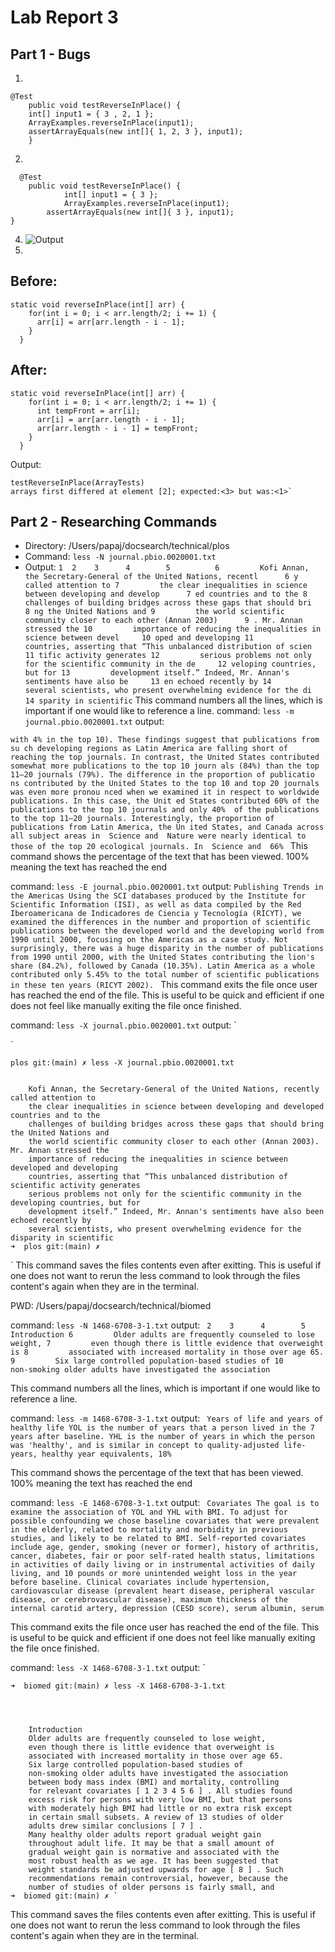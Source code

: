 # Lab Report 3

## Part 1 - Bugs

1) 
```
@Test 
	public void testReverseInPlace() {
    int[] input1 = { 3 , 2, 1 };
    ArrayExamples.reverseInPlace(input1);
    assertArrayEquals(new int[]{ 1, 2, 3 }, input1);
	}
```
2)
```
  @Test 
	public void testReverseInPlace() {
    		int[] input1 = { 3 };
    		ArrayExamples.reverseInPlace(input1);
  		assertArrayEquals(new int[]{ 3 }, input1);
}
```

4) ![Output](images/OutputLab3.png)
5)
## Before:
```
static void reverseInPlace(int[] arr) {
    for(int i = 0; i < arr.length/2; i += 1) {
      arr[i] = arr[arr.length - i - 1];
    }
  }
```
## After: 
```
static void reverseInPlace(int[] arr) {
    for(int i = 0; i < arr.length/2; i += 1) {
      int tempFront = arr[i];
      arr[i] = arr[arr.length - i - 1];
      arr[arr.length - i - 1] = tempFront;
    }
  }
```

Output: 
```
testReverseInPlace(ArrayTests)
arrays first differed at element [2]; expected:<3> but was:<1>`
```

## Part 2 - Researching Commands
* Directory: /Users/papaj/docsearch/technical/plos
* Command: `less -N journal.pbio.0020001.txt`
* Output: `
      1 
      2   
      3     
      4       
      5         
      6         Kofi Annan, the Secretary-General of the United Nations, recentl      6 y called attention to
      7         the clear inequalities in science between developing and develop      7 ed countries and to the
      8         challenges of building bridges across these gaps that should bri      8 ng the United Nations and
      9         the world scientific community closer to each other (Annan 2003)      9 . Mr. Annan stressed the
     10         importance of reducing the inequalities in science between devel     10 oped and developing
     11         countries, asserting that “This unbalanced distribution of scien     11 tific activity generates
     12         serious problems not only for the scientific community in the de     12 veloping countries, but for
     13         development itself.” Indeed, Mr. Annan's sentiments have also be     13 en echoed recently by
     14         several scientists, who present overwhelming evidence for the di     14 sparity in scientific
`
This command numbers all the lines, which is important if one would like to reference a line. 
command: `less -m journal.pbio.0020001.txt`
output:

`with 4% in the top 10). These findings suggest that publications from su
ch developing
        regions as Latin America are falling short of reaching the top journals.
 In contrast, the
        United States contributed somewhat more publications to the top 10 journ
als (84%) than the
        top 11–20 journals (79%). The difference in the proportion of publicatio
ns contributed by
        the United States to the top 10 and top 20 journals was even more pronou
nced when we
        examined it in respect to worldwide publications. In this case, the Unit
ed States
        contributed 60% of the publications to the top 10 journals and only 40% 
of the publications
        to the top 11–20 journals.
        Interestingly, the proportion of publications from Latin America, the Un
ited States, and
        Canada across all subject areas in 
        Science and 
        Nature were nearly identical to those of the top 20 ecological journals.
        In 
        Science and 
66%
`
This command shows the percentage of the text that has been viewed. 100% meaning the text has reached the end

command: `less -E journal.pbio.0020001.txt`
output: `Publishing Trends in the Americas
        Using the SCI databases produced by the Institute for Scientific Information (ISI), as
        well as data compiled by the Red Iberoamericana de Indicadores de Ciencia y Tecnología
        (RICYT), we examined the differences in the number and proportion of scientific
        publications between the developed world and the developing world from 1990 until 2000,
        focusing on the Americas as a case study. Not surprisingly, there was a huge disparity in
        the number of publications from 1990 until 2000, with the United States contributing the
        lion's share (84.2%), followed by Canada (10.35%). Latin America as a whole contributed
        only 5.45% to the total number of scientific publications in these ten years (RICYT
        2002).
`
This command exits the file once user has reached the end of the file. This is useful to be quick and efficient if one does not feel like manually exiting the file once finished. 

command: `less -X journal.pbio.0020001.txt`
output: `

`

  
    plos git:(main) ✗ less -X journal.pbio.0020001.txt
      
        
        Kofi Annan, the Secretary-General of the United Nations, recently called attention to
        the clear inequalities in science between developing and developed countries and to the
        challenges of building bridges across these gaps that should bring the United Nations and
        the world scientific community closer to each other (Annan 2003). Mr. Annan stressed the
        importance of reducing the inequalities in science between developed and developing
        countries, asserting that “This unbalanced distribution of scientific activity generates
        serious problems not only for the scientific community in the developing countries, but for
        development itself.” Indeed, Mr. Annan's sentiments have also been echoed recently by
        several scientists, who present overwhelming evidence for the disparity in scientific 	
	➜  plos git:(main) ✗ 
`
This command saves the files contents even after exitting. This is useful if one does not want to rerun the less command to look through the files content's again when they are in the terminal. 


PWD: /Users/papaj/docsearch/technical/biomed

command: `less -N 1468-6708-3-1.txt`
output: `
      2   
      3     
      4       
      5         Introduction
      6         Older adults are frequently counseled to lose weight,
      7         even though there is little evidence that overweight is
      8         associated with increased mortality in those over age 65.
      9         Six large controlled population-based studies of
     10         non-smoking older adults have investigated the association`

This command numbers all the lines, which is important if one would like to reference a line. 

command: `less -m 1468-6708-3-1.txt`
output: `
          Years of life and years of healthy life
          YOL is the number of years that a person lived in the
          7 years after baseline. YHL is the number of years in
          which the person was 'healthy', and is similar in concept
          to quality-adjusted life-years, healthy year equivalents,
18%`

This command shows the percentage of the text that has been viewed. 100% meaning the text has reached the end

command: `less -E 1468-6708-3-1.txt`
output: `
Covariates
          The goal is to examine the association of YOL and YHL
          with BMI. To adjust for possible confounding we chose
          baseline covariates that were prevalent in the elderly,
          related to mortality and morbidity in previous studies,
          and likely to be related to BMI. Self-reported covariates
          include age, gender, smoking (never or former), history
          of arthritis, cancer, diabetes, fair or poor self-rated
          health status, limitations in activities of daily living
          or in instrumental activities of daily living, and 10
          pounds or more unintended weight loss in the year before
          baseline. Clinical covariates include hypertension,
          cardiovascular disease (prevalent heart disease,
          peripheral vascular disease, or cerebrovascular disease),
          maximum thickness of the internal carotid artery,
          depression (CESD score), serum albumin, serum`

This command exits the file once user has reached the end of the file. This is useful to be quick and efficient if one does not feel like manually exiting the file once finished. 

command: `less -X 1468-6708-3-1.txt`
output: `	

	➜  biomed git:(main) ✗ less -X 1468-6708-3-1.txt

  
    
      
        Introduction
        Older adults are frequently counseled to lose weight,
        even though there is little evidence that overweight is
        associated with increased mortality in those over age 65.
        Six large controlled population-based studies of
        non-smoking older adults have investigated the association
        between body mass index (BMI) and mortality, controlling
        for relevant covariates [ 1 2 3 4 5 6 ] . All studies found
        excess risk for persons with very low BMI, but that persons
        with moderately high BMI had little or no extra risk except
        in certain small subsets. A review of 13 studies of older
        adults drew similar conclusions [ 7 ] .
        Many healthy older adults report gradual weight gain
        throughout adult life. It may be that a small amount of
        gradual weight gain is normative and associated with the
        most robust health as we age. It has been suggested that
        weight standards be adjusted upwards for age [ 8 ] . Such
        recommendations remain controversial, however, because the
        number of studies of older persons is fairly small, and
	➜  biomed git:(main) ✗ `
This command saves the files contents even after exitting. This is useful if one does not want to rerun the less command to look through the files content's again when they are in the terminal. 
